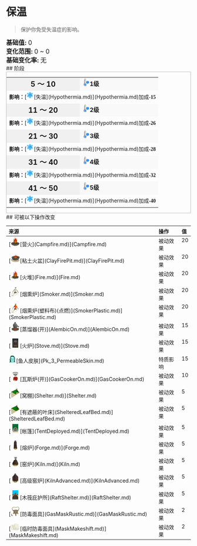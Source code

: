 # 保温  
> 保护你免受失温症的影响。  
  
<div style="font-size:1.2em"><b>基础值: </b> 0 </div>  
<div style="font-size:1.2em"><b>变化范围: </b> 0 ~ 0 </div>  
<div style="font-size:1.2em"><b>基础变化率: </b> 无 </div>  
## 阶段  
<div  style="border:1px solid #BBB"><table><tr style="height:2em;"><td style="background-color:#F0F0F0;text-align:center;width:180px;font-size:1.4em;font-weight:bold;vertical-align:middle;"><div>5 ～ 10<div><div style="font-size:0.4em"></div></td><td colspan=2 style="font-size:1.1em;vertical-align:middle;background-color:#F9F9F9;"><div><b><div style="width:20px;display:inline-block;text-align:center"><img decoding="async" src="../wiki/Sprite/Cold.png" href="a.md" style="max-width:20px;max-height:20px;"></div>1级</b></div><div style="font-size:0.8em;padding-top:4px;"></div></td></tr><tr><td colspan=2><b>影响：</b>[<div style="width:20px;display:inline-block;text-align:center"><img decoding="async" src="../wiki/Sprite/Snowflake.png" href="a.md" style="max-width:20px;max-height:20px;"></div>[失温](Hypothermia.md)](Hypothermia.md)加成<span style="font-family:ui-monospace"><b>-15</b></span></td></tr><tr><td colspan=2></td></tr><tr style="height:2em;"><td style="background-color:#F0F0F0;text-align:center;width:180px;font-size:1.4em;font-weight:bold;vertical-align:middle;"><div>11 ～ 20<div><div style="font-size:0.4em"></div></td><td colspan=2 style="font-size:1.1em;vertical-align:middle;background-color:#F9F9F9;"><div><b><div style="width:20px;display:inline-block;text-align:center"><img decoding="async" src="../wiki/Sprite/Cold.png" href="a.md" style="max-width:20px;max-height:20px;"></div>2级</b></div><div style="font-size:0.8em;padding-top:4px;"></div></td></tr><tr><td colspan=2><b>影响：</b>[<div style="width:20px;display:inline-block;text-align:center"><img decoding="async" src="../wiki/Sprite/Snowflake.png" href="a.md" style="max-width:20px;max-height:20px;"></div>[失温](Hypothermia.md)](Hypothermia.md)加成<span style="font-family:ui-monospace"><b>-26</b></span></td></tr><tr><td colspan=2></td></tr><tr style="height:2em;"><td style="background-color:#F0F0F0;text-align:center;width:180px;font-size:1.4em;font-weight:bold;vertical-align:middle;"><div>21 ～ 30<div><div style="font-size:0.4em"></div></td><td colspan=2 style="font-size:1.1em;vertical-align:middle;background-color:#F9F9F9;"><div><b><div style="width:20px;display:inline-block;text-align:center"><img decoding="async" src="../wiki/Sprite/Cold.png" href="a.md" style="max-width:20px;max-height:20px;"></div>3级</b></div><div style="font-size:0.8em;padding-top:4px;"></div></td></tr><tr><td colspan=2><b>影响：</b>[<div style="width:20px;display:inline-block;text-align:center"><img decoding="async" src="../wiki/Sprite/Snowflake.png" href="a.md" style="max-width:20px;max-height:20px;"></div>[失温](Hypothermia.md)](Hypothermia.md)加成<span style="font-family:ui-monospace"><b>-28</b></span></td></tr><tr><td colspan=2></td></tr><tr style="height:2em;"><td style="background-color:#F0F0F0;text-align:center;width:180px;font-size:1.4em;font-weight:bold;vertical-align:middle;"><div>31 ～ 40<div><div style="font-size:0.4em"></div></td><td colspan=2 style="font-size:1.1em;vertical-align:middle;background-color:#F9F9F9;"><div><b><div style="width:20px;display:inline-block;text-align:center"><img decoding="async" src="../wiki/Sprite/Cold.png" href="a.md" style="max-width:20px;max-height:20px;"></div>4级</b></div><div style="font-size:0.8em;padding-top:4px;"></div></td></tr><tr><td colspan=2><b>影响：</b>[<div style="width:20px;display:inline-block;text-align:center"><img decoding="async" src="../wiki/Sprite/Snowflake.png" href="a.md" style="max-width:20px;max-height:20px;"></div>[失温](Hypothermia.md)](Hypothermia.md)加成<span style="font-family:ui-monospace"><b>-32</b></span></td></tr><tr><td colspan=2></td></tr><tr style="height:2em;"><td style="background-color:#F0F0F0;text-align:center;width:180px;font-size:1.4em;font-weight:bold;vertical-align:middle;"><div>41 ～ 50<div><div style="font-size:0.4em"></div></td><td colspan=2 style="font-size:1.1em;vertical-align:middle;background-color:#F9F9F9;"><div><b><div style="width:20px;display:inline-block;text-align:center"><img decoding="async" src="../wiki/Sprite/Cold.png" href="a.md" style="max-width:20px;max-height:20px;"></div>5级</b></div><div style="font-size:0.8em;padding-top:4px;"></div></td></tr><tr><td colspan=2><b>影响：</b>[<div style="width:20px;display:inline-block;text-align:center"><img decoding="async" src="../wiki/Sprite/Snowflake.png" href="a.md" style="max-width:20px;max-height:20px;"></div>[失温](Hypothermia.md)](Hypothermia.md)加成<span style="font-family:ui-monospace"><b>-40</b></span></td></tr><tr><td colspan=2></td></tr></table></div>  
## 可被以下操作改变  
<table class="table table-bordered" data-toggle="table"  ><thead style=""><tr ><th  style="text-align:left;vertical-align:top;"  >来源</th><th  style="text-align:left;vertical-align:top;"  >操作</th><th  style="text-align:left;vertical-align:top;"  data-sortable="true"  >值</th></tr></thead><tr ><td  style="text-align:left;vertical-align:top;"  >[<div style="width:25px;display:inline-block;text-align:center"><img decoding="async" src="../wiki/Sprite/Campfire.png" href="a.md" style="max-width:25px;max-height:25px;"></div>[营火](Campfire.md)](Campfire.md)</td><td  style="text-align:left;vertical-align:top;"  >被动效果</td><td  style="text-align:left;vertical-align:top;"  >20</td></tr><tr ><td  style="text-align:left;vertical-align:top;"  >[<div style="width:25px;display:inline-block;text-align:center"><img decoding="async" src="../wiki/Sprite/ClayFirePit.png" href="a.md" style="max-width:25px;max-height:25px;"></div>[粘土火盆](ClayFirePit.md)](ClayFirePit.md)</td><td  style="text-align:left;vertical-align:top;"  >被动效果</td><td  style="text-align:left;vertical-align:top;"  >20</td></tr><tr ><td  style="text-align:left;vertical-align:top;"  >[<div style="width:25px;display:inline-block;text-align:center"><img decoding="async" src="../wiki/Sprite/Fire.png" href="a.md" style="max-width:25px;max-height:25px;"></div>[火堆](Fire.md)](Fire.md)</td><td  style="text-align:left;vertical-align:top;"  >被动效果</td><td  style="text-align:left;vertical-align:top;"  >20</td></tr><tr ><td  style="text-align:left;vertical-align:top;"  >[<div style="width:25px;display:inline-block;text-align:center"><img decoding="async" src="../wiki/Sprite/SmokerFire.png" href="a.md" style="max-width:25px;max-height:25px;"></div>[烟熏炉](Smoker.md)](Smoker.md)</td><td  style="text-align:left;vertical-align:top;"  >被动效果</td><td  style="text-align:left;vertical-align:top;"  >20</td></tr><tr ><td  style="text-align:left;vertical-align:top;"  >[<div style="width:25px;display:inline-block;text-align:center"><img decoding="async" src="../wiki/Sprite/SmokerFirePlastic.png" href="a.md" style="max-width:25px;max-height:25px;"></div>[烟熏炉(塑料布)(点燃)](SmokerPlastic.md)](SmokerPlastic.md)</td><td  style="text-align:left;vertical-align:top;"  >被动效果</td><td  style="text-align:left;vertical-align:top;"  >20</td></tr><tr ><td  style="text-align:left;vertical-align:top;"  >[<div style="width:25px;display:inline-block;text-align:center"><img decoding="async" src="../wiki/Sprite/AlembicOn.png" href="a.md" style="max-width:25px;max-height:25px;"></div>[蒸馏器(开)](AlembicOn.md)](AlembicOn.md)</td><td  style="text-align:left;vertical-align:top;"  >被动效果</td><td  style="text-align:left;vertical-align:top;"  >15</td></tr><tr ><td  style="text-align:left;vertical-align:top;"  >[<div style="width:25px;display:inline-block;text-align:center"><img decoding="async" src="../wiki/Sprite/StoveOn.png" href="a.md" style="max-width:25px;max-height:25px;"></div>[火炉](Stove.md)](Stove.md)</td><td  style="text-align:left;vertical-align:top;"  >被动效果</td><td  style="text-align:left;vertical-align:top;"  >15</td></tr><tr ><td  style="text-align:left;vertical-align:top;"  ><div style="width:20px;display:inline-block;text-align:center"><img decoding="async" src="../wiki/Sprite/Mermaid.png" href="a.md" style="max-width:20px;max-height:20px;"></div>[鱼人皮肤](Pk_3_PermeableSkin.md)</td><td  style="text-align:left;vertical-align:top;"  >特质影响</td><td  style="text-align:left;vertical-align:top;"  >15</td></tr><tr ><td  style="text-align:left;vertical-align:top;"  >[<div style="width:25px;display:inline-block;text-align:center"><img decoding="async" src="../wiki/Sprite/GasCookerOn.png" href="a.md" style="max-width:25px;max-height:25px;"></div>[瓦斯炉(开)](GasCookerOn.md)](GasCookerOn.md)</td><td  style="text-align:left;vertical-align:top;"  >被动效果</td><td  style="text-align:left;vertical-align:top;"  >10</td></tr><tr ><td  style="text-align:left;vertical-align:top;"  >[<div style="width:25px;display:inline-block;text-align:center"><img decoding="async" src="../wiki/Sprite/Shelter.png" href="a.md" style="max-width:25px;max-height:25px;"></div>[窝棚](Shelter.md)](Shelter.md)</td><td  style="text-align:left;vertical-align:top;"  >被动效果</td><td  style="text-align:left;vertical-align:top;"  >5</td></tr><tr ><td  style="text-align:left;vertical-align:top;"  >[<div style="width:25px;display:inline-block;text-align:center"><img decoding="async" src="../wiki/Sprite/ShelteredLleafBed.png" href="a.md" style="max-width:25px;max-height:25px;"></div>[有遮蔽的叶床](ShelteredLeafBed.md)](ShelteredLeafBed.md)</td><td  style="text-align:left;vertical-align:top;"  >被动效果</td><td  style="text-align:left;vertical-align:top;"  >5</td></tr><tr ><td  style="text-align:left;vertical-align:top;"  >[<div style="width:25px;display:inline-block;text-align:center"><img decoding="async" src="../wiki/Sprite/TentDeployed.png" href="a.md" style="max-width:25px;max-height:25px;"></div>[帐篷](TentDeployed.md)](TentDeployed.md)</td><td  style="text-align:left;vertical-align:top;"  >被动效果</td><td  style="text-align:left;vertical-align:top;"  >5</td></tr><tr ><td  style="text-align:left;vertical-align:top;"  >[<div style="width:25px;display:inline-block;text-align:center"><img decoding="async" src="../wiki/Sprite/ForgeLit.png" href="a.md" style="max-width:25px;max-height:25px;"></div>[熔炉](Forge.md)](Forge.md)</td><td  style="text-align:left;vertical-align:top;"  >被动效果</td><td  style="text-align:left;vertical-align:top;"  >5</td></tr><tr ><td  style="text-align:left;vertical-align:top;"  >[<div style="width:25px;display:inline-block;text-align:center"><img decoding="async" src="../wiki/Sprite/KilnLit.png" href="a.md" style="max-width:25px;max-height:25px;"></div>[窑炉](Kiln.md)](Kiln.md)</td><td  style="text-align:left;vertical-align:top;"  >被动效果</td><td  style="text-align:left;vertical-align:top;"  >5</td></tr><tr ><td  style="text-align:left;vertical-align:top;"  >[<div style="width:25px;display:inline-block;text-align:center"><img decoding="async" src="../wiki/Sprite/AdvancedKilnLit.png" href="a.md" style="max-width:25px;max-height:25px;"></div>[高级窑炉](KilnAdvanced.md)](KilnAdvanced.md)</td><td  style="text-align:left;vertical-align:top;"  >被动效果</td><td  style="text-align:left;vertical-align:top;"  >5</td></tr><tr ><td  style="text-align:left;vertical-align:top;"  >[<div style="width:25px;display:inline-block;text-align:center"><img decoding="async" src="../wiki/Sprite/RaftShelter.png" href="a.md" style="max-width:25px;max-height:25px;"></div>[木筏庇护所](RaftShelter.md)](RaftShelter.md)</td><td  style="text-align:left;vertical-align:top;"  >被动效果</td><td  style="text-align:left;vertical-align:top;"  >5</td></tr><tr ><td  style="text-align:left;vertical-align:top;"  >[<div style="width:25px;display:inline-block;text-align:center"><img decoding="async" src="../wiki/Sprite/GasMask.png" href="a.md" style="max-width:25px;max-height:25px;"></div>[防毒面具](GasMaskRustic.md)](GasMaskRustic.md)</td><td  style="text-align:left;vertical-align:top;"  >被动效果</td><td  style="text-align:left;vertical-align:top;"  >2</td></tr><tr ><td  style="text-align:left;vertical-align:top;"  >[<div style="width:25px;display:inline-block;text-align:center"><img decoding="async" src="../wiki/Sprite/MakeshiftMask.png" href="a.md" style="max-width:25px;max-height:25px;"></div>[临时防毒面具](MaskMakeshift.md)](MaskMakeshift.md)</td><td  style="text-align:left;vertical-align:top;"  >被动效果</td><td  style="text-align:left;vertical-align:top;"  >2</td></tr></tbody></table>  
  


<script>document.title="保温 - 卡牌生存百科 Card Survival Wiki";</script>